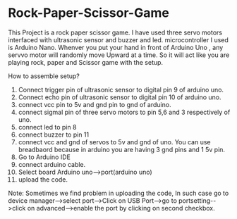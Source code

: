 # Rock-Paper-Scissor-Game

This Project is a rock paper scissor game. I have used three servo motors interfaced with ultrasonic sensor and buzzer and led. microcontroller I used is Arduino Nano. Whenver you put your hand in front of Arduino Uno , any servvo motor will randomly move Upward at a time. So it will act like you are playing rock, paper and  Scissor game with the setup.

How to assemble setup?
1. Connect trigger pin of ultrasonic sensor to digital pin 9 of arduino uno.
2. Connect echo pin of ultrasonic sensor to digital pin 10 of arduino uno.
3. connect vcc pin to 5v and gnd pin to gnd of arduino.
4. connect sigmal pin of three servo motors to pin 5,6 and 3 respectively of uno.
5. connect led to pin 8
6. connect buzzer to pin 11
7. connect vcc and gnd of servos to 5v and gnd of uno. You can use breadbaord because in arduino you are having 3 gnd pins and 1 5v pin.
8. Go to Arduino IDE
9. connect arduino cable.
10. Select board Arduino uno-->port(arduino uno)
11. upload the code.

Note: Sometimes we find problem in uploading the code, In such case go to device manager-->select port-->Click on USB Port-->go to portsetting-->click on advanced-->enable the port by clicking on second checkbox.
